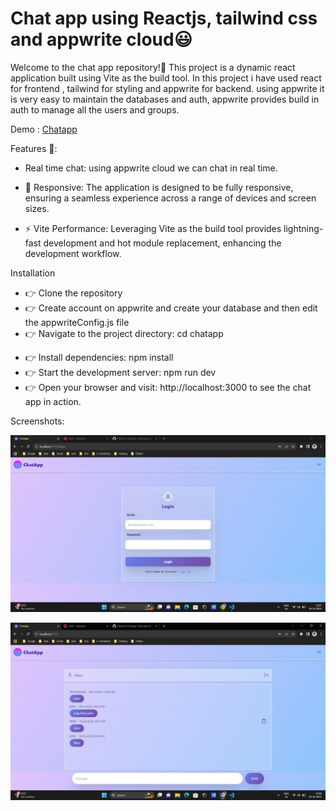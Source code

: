 # Chat app using Reactjs, tailwind css and appwrite cloud😃

Welcome to the chat app repository!👋  This project is a dynamic react application built using Vite as the build tool. In this project i have used react for frontend , tailwind for styling and appwrite for backend.
using appwrite it is very easy to maintain the databases and auth, appwrite provides build in auth to manage all the users and groups.

Demo : [Chatapp](https://chatapp-5ufopr1y5-nitinpr1.vercel.app)

Features 🚀:

+ Real time chat: using appwrite cloud we can chat in real time.

+ 📱 Responsive: The application is designed to be fully responsive, ensuring a seamless experience across a range of devices and screen sizes.

- ⚡ Vite Performance: Leveraging Vite as the build tool provides lightning-fast development and hot module replacement, enhancing the development workflow.

Installation

- 👉 Clone the repository
- 👉 Create account on appwrite and create your database and then edit the appwriteConfig.js file
- 👉 Navigate to the project directory: cd chatapp
* 👉 Install dependencies: npm install
* 👉 Start the development server: npm run dev
* 👉 Open your browser and visit: http://localhost:3000 to see the chat app in action.


Screenshots:

![screenshot](https://github.com/Nitinpr1/chatapp/blob/main/public/Screenshot%20(54).png)

![screenshot](https://github.com/Nitinpr1/chatapp/blob/main/public/Screenshot%20(55).png)

